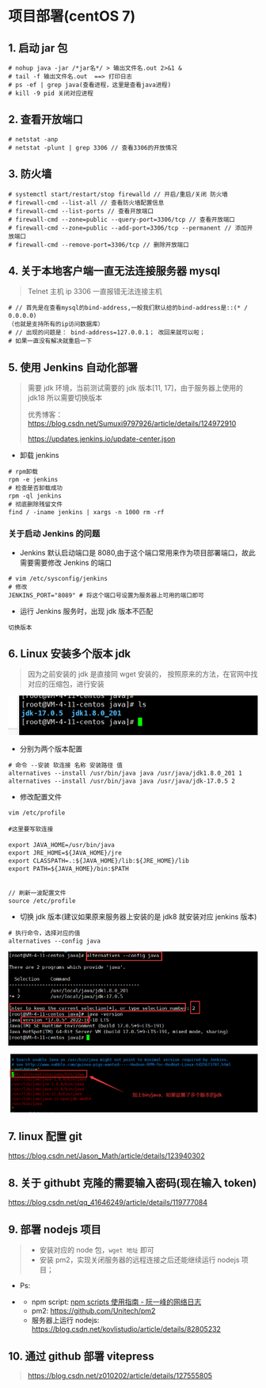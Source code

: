 # 项目部署(centOS 7)

## 1. 启动 jar 包

```Shell
# nohup java -jar /*jar名*/ > 输出文件名.out 2>&1 &
# tail -f 输出文件名.out  ==> 打印日志
# ps -ef | grep java(查看进程，这里是查看java进程)
# kill -9 pid 关闭对应进程
```

## 2. 查看开放端口

```Shell
# netstat -anp
# netstat -plunt | grep 3306 // 查看3306的开放情况
```

## 3. 防火墙

```Shell
# systemctl start/restart/stop firewalld // 开启/重启/关闭 防火墙
# firewall-cmd --list-all // 查看防火墙配置信息
# firewall-cmd --list-ports // 查看开放端口
# firewall-cmd --zone=public --query-port=3306/tcp // 查看开放端口
# firewall-cmd --zone=public --add-port=3306/tcp --permanent // 添加开放端口
# firewall-cmd --remove-port=3306/tcp // 删除开放端口
```

## 4. 关于本地客户端一直无法连接服务器 mysql

> Telnet 主机 ip 3306 一直报错无法连接主机

```Shell
# // 首先是在查看mysql的bind-address,一般我们默认给的bind-address是::(* / 0.0.0.0)
（也就是支持所有的ip访问数据库）
# // 出现的问题是： bind-address=127.0.0.1； 改回来就可以啦；
# 如果一直没有解决就重启一下
```

## 5. 使用 Jenkins 自动化部署

> 需要 jdk 环境，当前测试需要的 jdk 版本[11, 17]，由于服务器上使用的 jdk18 所以需要切换版本
>
> 优秀博客： https://blog.csdn.net/Sumuxi9797926/article/details/124972910
>
> https://updates.jenkins.io/update-center.json

- 卸载 jenkins

```Shell
# rpm卸载
rpm -e jenkins
# 检查是否卸载成功
rpm -ql jenkins
# 彻底删除残留文件
find / -iname jenkins | xargs -n 1000 rm -rf
```

### 关于启动 Jenkins 的问题

- Jenkins 默认启动端口是 8080,由于这个端口常用来作为项目部署端口，故此需要需要修改 Jenkins 的端口

```Shell
# vim /etc/sysconfig/jenkins
# 修改
JENKINS_PORT="8089" # 将这个端口号设置为服务器上可用的端口即可
```

- 运行 Jenkins 服务时，出现 jdk 版本不匹配

```Shell
切换版本
```

## 6. Linux 安装多个版本 jdk

> 因为之前安装的 jdk 是直接同 wget 安装的， 按照原来的方法，在官网中找对应的压缩包，进行安装

![img](../public/1280X1280.png)

- 分别为两个版本配置

```Shell
# 命令 --安装 软连接 名称 安装路径 值
alternatives --install /usr/bin/java java /usr/java/jdk1.8.0_201 1
alternatives --install /usr/bin/java java /usr/java/jdk-17.0.5 2
```

- 修改配置文件

```Shell
vim /etc/profile

#这里要写软连接

export JAVA_HOME=/usr/bin/java
export JRE_HOME=${JAVA_HOME}/jre
export CLASSPATH=.:${JAVA_HOME}/lib:${JRE_HOME}/lib
export PATH=${JAVA_HOME}/bin:$PATH


// 刷新一波配置文件
source /etc/profile
```

- 切换 jdk 版本(建议如果原来服务器上安装的是 jdk8 就安装对应 jenkins 版本)

```Shell
# 执行命令，选择对应的值
alternatives --config java
```

![img](../public/e9707643-d0d8-4a19-8bd2-8aeaa15ced0f.png)

![img](../public/ceb0a50d-b487-4b55-8c24-44084a081c8a.png)

## 7. linux 配置 git

https://blog.csdn.net/Jason_Math/article/details/123940302

## 8. 关于 githubt 克隆的需要输入密码(现在输入 token)

https://blog.csdn.net/qq_41646249/article/details/119777084

## 9. 部署 nodejs 项目

> - 安装对应的 node 包，`wget 地址` 即可
> - 安装 pm2，实现关闭服务器的远程连接之后还能继续运行 nodejs 项目；

- Ps:

- - npm script: [npm scripts 使用指南 - 阮一峰的网络日志](http://www.ruanyifeng.com/blog/2016/10/npm_scripts.html)
  - pm2: https://github.com/Unitech/pm2
  - 服务器上运行 nodejs: https://blog.csdn.net/kovlistudio/article/details/82805232

## 10. 通过 github 部署 vitepress

> https://blog.csdn.net/z010202/article/details/127555805
